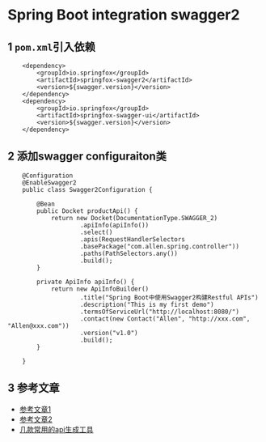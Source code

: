 # Spring Boot integration swagger2

## 1 `pom.xml`引入依赖

        <dependency>
            <groupId>io.springfox</groupId>
            <artifactId>springfox-swagger2</artifactId>
            <version>${swagger.version}</version>
        </dependency>
        <dependency>
            <groupId>io.springfox</groupId>
            <artifactId>springfox-swagger-ui</artifactId>
            <version>${swagger.version}</version>
        </dependency>

## 2 添加swagger configuraiton类

        @Configuration
        @EnableSwagger2
        public class Swagger2Configuration {
        
            @Bean
            public Docket productApi() {
                return new Docket(DocumentationType.SWAGGER_2)
                        .apiInfo(apiInfo())
                        .select()
                        .apis(RequestHandlerSelectors
                        .basePackage("com.allen.spring.controller"))
                        .paths(PathSelectors.any())
                        .build();
            }
        
            private ApiInfo apiInfo() {
                return new ApiInfoBuilder()
                        .title("Spring Boot中使用Swagger2构建Restful APIs")
                        .description("This is my first demo")
                        .termsOfServiceUrl("http://localhost:8080/")
                        .contact(new Contact("Allen", "http://xxx.com", "Allen@xxx.com"))
                        .version("v1.0")
                        .build();
            }
        
        }

## 3 参考文章
* [参考文章1](https://mp.weixin.qq.com/s?__biz=MzA4ODIyMzEwMg==&mid=2447533616&idx=1&sn=269192a16202aadbcafd580a0c7c2cc7&chksm=843bba21b34c33378967e40623695dfb38374ecd697b2164bedb1cca28e26852e53629339371&mpshare=1&scene=1&srcid=0808yzl9aBKnkwR3KMKOxx2X#rd)
* [参考文章2](https://mp.weixin.qq.com/s?__biz=MzA4ODIyMzEwMg==&mid=2447533624&idx=1&sn=3d21a5122afd05b85d19c209b1f6a326&chksm=843bba29b34c333fe7d79cceb3c94a5bb0819cb5c47245ba5ce6adde52ebec133a08bbf03c1b&mpshare=1&scene=1&srcid=08083Od3hEze7tchMVwd5WFK#rd)
* [几款常用的api生成工具](https://mp.weixin.qq.com/s?__biz=MzA4ODIyMzEwMg==&mid=2447533609&idx=1&sn=e6323cb281a39dc3c501c1faa13312f4&chksm=843bba38b34c332e50d01266f0ca3750b72f545e7c6e9d1415945e9619945bdfa16b7605599a&mpshare=1&scene=1&srcid=0808PW6j6jEFRpTd7MxBR1YL#rd)